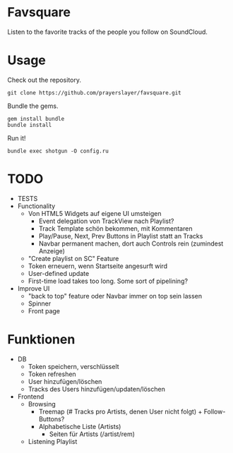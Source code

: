 # Favsquare

Listen to the favorite tracks of the people you follow on SoundCloud.

# Usage

Check out the repository.

    git clone https://github.com/prayerslayer/favsquare.git

Bundle the gems.

    gem install bundle
    bundle install

Run it!

    bundle exec shotgun -O config.ru

# TODO

* TESTS
* Functionality
	* Von HTML5 Widgets auf eigene UI umsteigen
		* Event delegation von TrackView nach Playlist?
		* Track Template schön bekommen, mit Kommentaren
		* Play/Pause, Next, Prev Buttons in Playlist statt an Tracks
		* Navbar permanent machen, dort auch Controls rein (zumindest Anzeige)
	* "Create playlist on SC" Feature
	* Token erneuern, wenn Startseite angesurft wird
	* User-defined update
	* First-time load takes too long. Some sort of pipelining?
* Improve UI
	* "back to top" feature oder Navbar immer on top sein lassen
	* Spinner
	* Front page


# Funktionen

* DB
	* Token speichern, verschlüsselt
	* Token refreshen
	* User hinzufügen/löschen
	* Tracks des Users hinzufügen/updaten/löschen
* Frontend
	* Browsing
		* Treemap (# Tracks pro Artists, denen User nicht folgt) + Follow-Buttons?
		* Alphabetische Liste (Artists)
			* Seiten für Artists (/artist/rem)
	* Listening
		Playlist